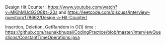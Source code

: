 Design Hit Counter : https://www.youtube.com/watch?v=MKihMUdG3O8&t=20s and https://leetcode.com/discuss/interview-question/178662/Design-a-Hit-Counter/

Insertion, Deletion, GetRandom in O(1) time : https://github.com/raunakbhupal/CodingPractice/blob/master/InterviewQuestions/ConstantTimeOperations.java
